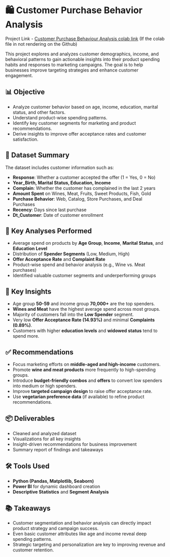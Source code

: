 # 🛍️ Customer Purchase Behavior Analysis
Project Link - [Customer Purchase Behaviour Analysis colab link](https://colab.research.google.com/drive/1NUgK8gg7CM8wsRayr-YgSVZ04cxCWjds?usp=sharing) (If the colab file in not rendering on the Github)

This project explores and analyzes customer demographics, income, and behavioral patterns to gain actionable insights into their product spending habits and responses to marketing campaigns. The goal is to help businesses improve targeting strategies and enhance customer engagement.



## 📊 Objective

* Analyze customer behavior based on age, income, education, marital status, and other factors.
* Understand product-wise spending patterns.
* Identify key customer segments for marketing and product recommendations.
* Derive insights to improve offer acceptance rates and customer satisfaction.



## 📁 Dataset Summary

The dataset includes customer information such as:

* **Response**: Whether a customer accepted the offer (1 = Yes, 0 = No)
* **Year\_Birth, Marital Status, Education, Income**
* **Complain**: Whether the customer has complained in the last 2 years
* **Amount Spent** on Wines, Meat, Fruits, Sweet Products, Fish, Gold
* **Purchase Behavior**: Web, Catalog, Store Purchases, and Deal Purchases
* **Recency**: Days since last purchase
* **Dt\_Customer**: Date of customer enrollment



## 🧮 Key Analyses Performed

* Average spend on products by **Age Group**, **Income**, **Marital Status**, and **Education Level**
* Distribution of **Spender Segments** (Low, Medium, High)
* **Offer Acceptance Rate** and **Complaint Rate**
* Product-wise spend and behavior analysis (e.g., Wine vs. Meat purchases)
* Identified valuable customer segments and underperforming groups



## 📌 Key Insights

* Age group **50-59** and income group **70,000+** are the top spenders.
* **Wines and Meat** have the highest average spend across most groups.
* Majority of customers fall into the **Low Spender** segment.
* Very low **Offer Acceptance Rate (14.93%)** and minimal **Complaints (0.89%)**.
* Customers with higher **education levels** and **widowed status** tend to spend more.



## ✅ Recommendations

* Focus marketing efforts on **middle-aged and high-income** customers.
* Promote **wine and meat products** more frequently to high-spending groups.
* Introduce **budget-friendly combos** and **offers** to convert low spenders into medium or high spenders.
* Improve **targeted campaign design** to raise offer acceptance rate.
* Use **vegetarian preference data** (if available) to refine product recommendations.



## 📦 Deliverables

* Cleaned and analyzed dataset
* Visualizations for all key insights
* Insight-driven recommendations for business improvement
* Summary report of findings and takeaways



## 🛠️ Tools Used

* **Python (Pandas, Matplotlib, Seaborn)**
* **Power BI** for dynamic dashboard creation
* **Descriptive Statistics** and **Segment Analysis**



## 📚 Takeaways

* Customer segmentation and behavior analysis can directly impact product strategy and campaign success.
* Even basic customer attributes like age and income reveal deep spending patterns.
* Strategic targeting and personalization are key to improving revenue and customer retention.


